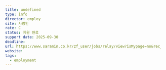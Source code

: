 ```yaml
---
title: undefined
type: info
director: employ
site: 사람인
rate: C
status: 지원 완료
support date: 2025-09-30
deadline:
url: https://www.saramin.co.kr/zf_user/jobs/relay/view?isMypage=no&rec_idx=51946789&recommend_ids=eJxNjcERgEAIA1s6IAFSjY1YvI5zqM9NdhJagct5tNVJA1LoDaVMrw3yRmMg5NRoC9ZrQ7sYMyArIt8BV7xa5p0MEPE1qgj%2FnWJO6W14tAtcris3&view_type=avatar&gz=1&t_ref_scnid=817&t_ref_content=SRI_050_MYPAGE_MIX_RCT&t_ref=avatar&inner_source=saramin&inner_medium=pattern&inner_campaign=SRI_050_MYPAGE_MIX_RCT&inner_term=11&referNonce=1ea98ae14161da2228a9&immediately_apply_layer_open=n#seq=0
website:
tags:
  - employment
---
```







